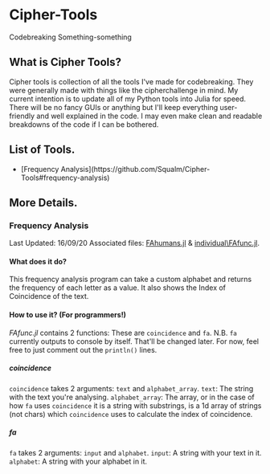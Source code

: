 # Cipher-Tools
Codebreaking Something-something

## What is Cipher Tools?
Cipher tools is collection of all the tools I've made for codebreaking. They were generally made with things like the cipherchallenge in mind. My current intention is to update all of my Python tools into Julia for speed. There will be no fancy GUIs or anything but I'll keep everything user-friendly and well explained in the code. I may even make clean and readable breakdowns of the code if I can be bothered.

## List of Tools.
<ul>
  <li>[Frequency Analysis](https://github.com/Squalm/Cipher-Tools#frequency-analysis)</li>
</ul>

## More Details.
### Frequency Analysis
Last Updated: 16/09/20
Associated files: [FAhumans.jl](https://github.com/Squalm/Cipher-Tools/blob/master/FAhumans.jl) & [individual\\FAfunc.jl](https://github.com/Squalm/Cipher-Tools/blob/master/individual/FAfunc.jl).
#### What does it do?
This frequency analysis program can take a custom alphabet and returns the frequency of each letter as a value. It also shows the Index of Coincidence of the text.
#### How to use it? (For programmers!)
*FAfunc.jl* contains 2 functions:
These are `coincidence` and `fa`.
N.B. `fa` currently outputs to console by itself. That'll be changed later. For now, feel free to just comment out the `println()` lines.
##### coincidence
`coincidence` takes 2 arguments: `text` and `alphabet_array`.
`text`: The string with the text you're analysing.
`alphabet_array`: The array, or in the case of how `fa` uses `coincidence` it is a string with substrings, is a 1d array of strings (not chars) which `coincidence` uses to calculate the index of coincidence.
##### fa
`fa` takes 2 arguments: `input` and `alphabet`.
`input`: A string with your text in it.
`alphabet`: A string with your alphabet in it.
